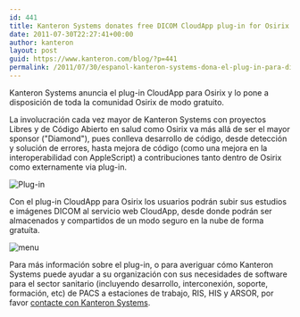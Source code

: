 ```yaml
---
id: 441
title: Kanteron Systems donates free DICOM CloudApp plug-in for Osirix
date: 2011-07-30T22:27:41+00:00
author: kanteron
layout: post
guid: https://www.kanteron.com/blog/?p=441
permalink: /2011/07/30/espanol-kanteron-systems-dona-el-plug-in-para-dicom-en-la-nube/
---
```

Kanteron Systems anuncia el plug-in CloudApp para Osirix y lo pone a disposición de toda la comunidad Osirix de modo gratuito.

La involucración cada vez mayor de Kanteron Systems con proyectos Libres y de Código Abierto en salud como Osirix va más allá de ser el mayor sponsor ("Diamond"), pues conlleva desarrollo de código, desde detección y solución de errores, hasta mejora de código (como una mejora en la interoperabilidad con AppleScript) a contribuciones tanto dentro de Osirix como externamente via plug-in.

<img class="aligncenter" src="https://farm7.static.flickr.com/6026/5991462326_a335eeced6_m.jpg" alt="Plug-in" />

Con el plug-in CloudApp para Osirix los usuarios podrán subir sus estudios e imágenes DICOM al servicio web CloudApp, desde donde podrán ser almacenados y compartidos de un modo seguro en la nube de forma gratuíta.

<img class="aligncenter" src="https://farm7.static.flickr.com/6126/5991462112_57aa6e1d0b.jpg" alt="menu" />

Para más información sobre el plug-in, o para averiguar cómo Kanteron Systems puede ayudar a su organización con sus necesidades de software para el sector sanitario (incluyendo desarrollo, interconexión, soporte, formación, etc) de PACS a estaciones de trabajo, RIS, HIS y ARSOR, por favor <a title="contacto" href="https://www.kanteron.com/blog/es/contact/" target="_blank">contacte con Kanteron Systems</a>.